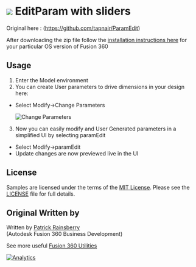 # ![](./resources/32x32.png) EditParam with sliders

Original here : (https://github.com/tapnair/ParamEdit)

After downloading the zip file follow the [installation instructions here](https://tapnair.github.io/installation.html) for your particular OS version of Fusion 360 

## Usage

1. Enter the Model environment
2. You can create User parameters to drive dimensions in your design here:
  - Select Modify->Change Parameters

    ![Change Parameters](./resources/changeParams.png)
3. Now you can easily modify and User Generated parameters in a simplified UI by selecting paramEdit
  - Select Modify->paramEdit
  - Update changes are now previewed live in the UI


## License
Samples are licensed under the terms of the [MIT License](http://opensource.org/licenses/MIT). Please see the [LICENSE](LICENSE) file for full details.

## Original Written by

Written by [Patrick Rainsberry](https://twitter.com/prrainsberry) <br /> (Autodesk Fusion 360 Business Development)

See more useful [Fusion 360 Utilities](https://tapnair.github.io/index.html)

[![Analytics](https://ga-beacon.appspot.com/UA-41076924-3/paramEdit)](https://github.com/igrigorik/ga-beacon)
